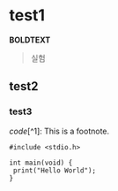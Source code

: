 # test1
**BOLDTEXT**
>실험

## test2

### test3
*code*[^1]: This is a footnote.
```
#include <stdio.h>

int main(void) {
 print("Hello World");
}
```

